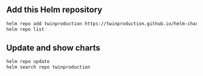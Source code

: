 ## Add this Helm repository
```sh
helm repo add twinproduction https://twinproduction.github.io/helm-charts
helm repo list
```

## Update and show charts
```sh
helm repo update
helm search repo twinproduction
```
